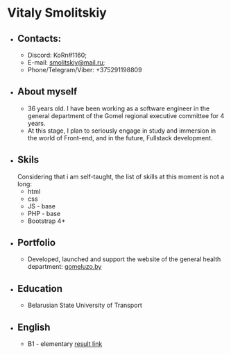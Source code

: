 # Vitaly Smolitskiy
* ## Contacts:
    * Discord: KoRn#1160;
    * E-mail: smolitskiy@mail.ru;
    * Phone/Telegram/Viber: +375291198809
* ## About myself
    * 36 years old. I have been working as a software engineer in the general department of the Gomel regional executive committee for 4 years.
    * At this stage, I plan to seriously engage in study and immersion in the world of Front-end, and in the future, Fullstack development.
* ## Skils
    Considering that i am self-taught, the list of skills at this moment is not a long:
    * html
    * css
    * JS - base
    * PHP - base
    * Bootstrap 4+
* ## Portfolio 
    * Developed, launched and support the website of the general health department: [gomeluzo.by](https://gomeluzo.by "link to")
* ## Education 
    * Belarusian State University of Transport
* ## English 
    * B1 - elementary [result link](https://www.efset.org/cert/v2V7om "result link")